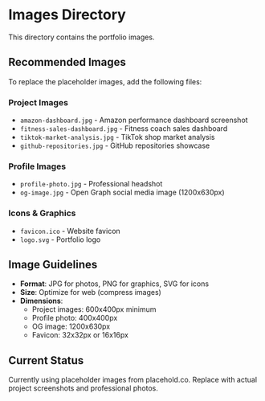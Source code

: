 # Images Directory

This directory contains the portfolio images.

## Recommended Images

To replace the placeholder images, add the following files:

### Project Images
- `amazon-dashboard.jpg` - Amazon performance dashboard screenshot
- `fitness-sales-dashboard.jpg` - Fitness coach sales dashboard
- `tiktok-market-analysis.jpg` - TikTok shop market analysis
- `github-repositories.jpg` - GitHub repositories showcase

### Profile Images
- `profile-photo.jpg` - Professional headshot
- `og-image.jpg` - Open Graph social media image (1200x630px)

### Icons & Graphics
- `favicon.ico` - Website favicon
- `logo.svg` - Portfolio logo

## Image Guidelines

- **Format**: JPG for photos, PNG for graphics, SVG for icons
- **Size**: Optimize for web (compress images)
- **Dimensions**: 
  - Project images: 600x400px minimum
  - Profile photo: 400x400px
  - OG image: 1200x630px
  - Favicon: 32x32px or 16x16px

## Current Status

Currently using placeholder images from placehold.co. Replace with actual project screenshots and professional photos.
